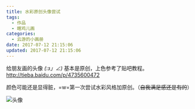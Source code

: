```yaml
---
title: 水彩原创头像尝试
tags:
  - 作品
  - 瞎鸡儿画
categories:
  - 云游的小画册
date: 2017-07-12 21:15:06
updated: 2017-07-12 21:15:06
---
```


给朋友画的头像 _(:з」∠)_
基本是原创，上色参考了贴吧教程。
http://tieba.baidu.com/p/4735600472

颜色可能还是显得脏，=w=第一次尝试水彩风格加原创。（<del>自我满足感还是有的</del>）

![头像](/images/draw/duo-water-2.jpg)
